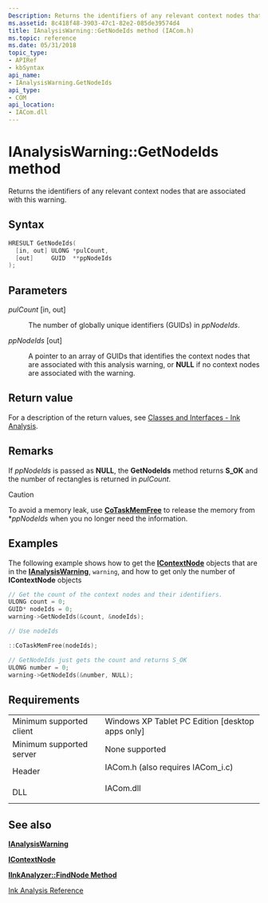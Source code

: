 ```yaml
---
Description: Returns the identifiers of any relevant context nodes that are associated with this warning.
ms.assetid: 8c418f48-3903-47c1-82e2-085de39574d4
title: IAnalysisWarning::GetNodeIds method (IACom.h)
ms.topic: reference
ms.date: 05/31/2018
topic_type: 
- APIRef
- kbSyntax
api_name: 
- IAnalysisWarning.GetNodeIds
api_type: 
- COM
api_location: 
- IACom.dll
---
```


# IAnalysisWarning::GetNodeIds method

Returns the identifiers of any relevant context nodes that are associated with this warning.

## Syntax


```C++
HRESULT GetNodeIds(
  [in, out] ULONG *pulCount,
  [out]     GUID  **ppNodeIds
);
```



## Parameters

<dl> <dt>

*pulCount* \[in, out\]
</dt> <dd>

The number of globally unique identifiers (GUIDs) in *ppNodeIds*.

</dd> <dt>

*ppNodeIds* \[out\]
</dt> <dd>

A pointer to an array of GUIDs that identifies the context nodes that are associated with this analysis warning, or **NULL** if no context nodes are associated with the warning.

</dd> </dl>

## Return value

For a description of the return values, see [Classes and Interfaces - Ink Analysis](classes-and-interfaces---ink-analysis.md).

## Remarks

If *ppNodeIds* is passed as **NULL**, the **GetNodeIds** method returns **S\_OK** and the number of rectangles is returned in *pulCount*.

> [!Caution]  
> To avoid a memory leak, use [**CoTaskMemFree**](/windows/desktop/api/combaseapi/nf-combaseapi-cotaskmemfree) to release the memory from \**ppNodeIds* when you no longer need the information.

 

## Examples

The following example shows how to get the [**IContextNode**](icontextnode.md) objects that are in the [**IAnalysisWarning**](ianalysiswarning.md), `warning`, and how to get only the number of **IContextNode** objects


```C++
// Get the count of the context nodes and their identifiers.
ULONG count = 0;
GUID* nodeIds = 0;
warning->GetNodeIds(&count, &nodeIds);

// Use nodeIds

::CoTaskMemFree(nodeIds);

// GetNodeIds just gets the count and returns S_OK
ULONG number = 0;
warning->GetNodeIds(&number, NULL); 
```



## Requirements



|                                     |                                                                                                               |
|-------------------------------------|---------------------------------------------------------------------------------------------------------------|
| Minimum supported client<br/> | Windows XP Tablet PC Edition \[desktop apps only\]<br/>                                                 |
| Minimum supported server<br/> | None supported<br/>                                                                                     |
| Header<br/>                   | <dl> <dt>IACom.h (also requires IACom\_i.c)</dt> </dl> |
| DLL<br/>                      | <dl> <dt>IACom.dll</dt> </dl>                          |



## See also

<dl> <dt>

[**IAnalysisWarning**](ianalysiswarning.md)
</dt> <dt>

[**IContextNode**](icontextnode.md)
</dt> <dt>

[**IInkAnalyzer::FindNode Method**](iinkanalyzer-findnode.md)
</dt> <dt>

[Ink Analysis Reference](ink-analysis-reference.md)
</dt> </dl>

 

